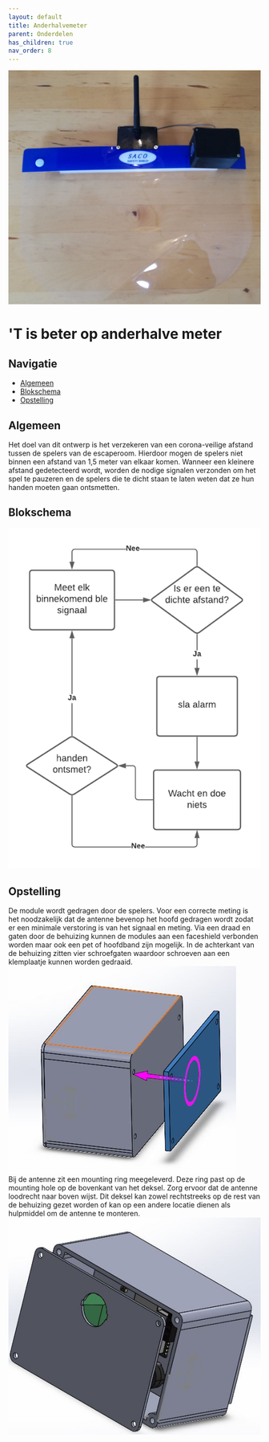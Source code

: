 ```yaml
---
layout: default
title: Anderhalvemeter
parent: Onderdelen
has_children: true
nav_order: 8
---
```

![geheel](geheel_zoom.jpg)
# 'T is beter op anderhalve meter
## Navigatie 
- [Algemeen](#Algemeen)
- [Blokschema](#Blokschema)
- [Opstelling](#Opstelling)
## Algemeen
Het doel van dit ontwerp is het verzekeren van een corona-veilige afstand tussen de spelers van de escaperoom. Hierdoor mogen de spelers niet binnen een afstand van 1,5 meter van elkaar komen. Wanneer een kleinere afstand gedetecteerd wordt, worden de nodige signalen verzonden om het spel te pauzeren en de spelers die te dicht staan te laten weten dat ze hun handen moeten gaan ontsmetten.
## Blokschema
![blokschema](Blokschema.png)
## Opstelling
De module wordt gedragen door de spelers. Voor een correcte meting is het noodzakelijk dat de antenne bevenop het hoofd gedragen wordt zodat er een minimale verstoring is van het signaal en meting. Via een draad en gaten door de behuizing kunnen de modules aan een faceshield verbonden worden maar ook een pet of hoofdband zijn mogelijk. In de achterkant van de behuizing zitten vier schroefgaten waardoor schroeven aan een klemplaatje kunnen worden gedraaid. <br/>
![alt text](montage_hoofdband.JPG)<br/>
Bij de antenne zit een mounting ring meegeleverd. Deze ring past op de mounting hole op de bovenkant van het deksel. Zorg ervoor dat de antenne loodrecht naar boven wijst. Dit deksel kan zowel rechtstreeks op de rest van de behuizing gezet worden of kan op een andere locatie dienen als hulpmiddel om de antenne te monteren.<br/>
![alt text](antenne_mounting.JPG)<br/>
